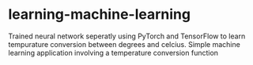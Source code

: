 # learning-machine-learning
Trained neural network seperatly using PyTorch and TensorFlow to learn tempurature conversion between degrees and celcius. Simple machine learning application involving a temperature conversion function
